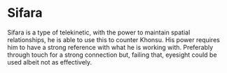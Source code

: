 # Sifara
Sifara is a type of telekinetic, with the power to maintain spatial relationships, he is able to use this to counter Khonsu. His power requires him to have a strong reference with what he is working with. Preferably through touch for a strong connection but, failing that, eyesight could be used albeit not as effectively.
